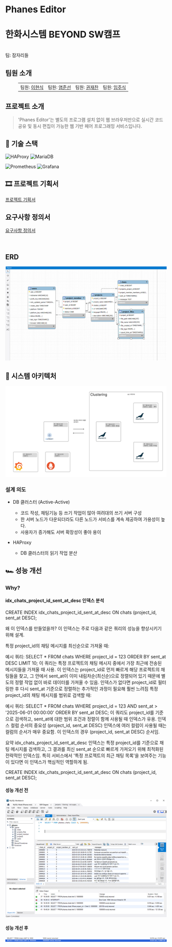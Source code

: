 # Phanes Editor
<p align="middle" style="margin: 0; padding: 0;">
  <!-- <img width="200px" src="./assets/image/5ven icon.png"> -->
</p>

<p align="middle">
<h1>한화시스템 BEYOND SW캠프</h1>
<br>팀: 잠자리들
</p>

## 팀원 소개

<figure>
    <table>
      <tr>
        <td align="center">팀원: <a href="https://github.com/why48382">이현식</a></td>
        <td align="center">팀원: <a href="https://github.com/junsun-yeam">염준선</a></td>
        <td align="center">팀원: <a href="https://github.com/flcat" >권재찬</a></td>
        <td align="center">팀원: <a href="https://github.com/Jumil1">임주식</a></td>
      </tr>
    </table>
</figure>


## 프로젝트 소개

> 'Phanes Editor'는 별도의 프로그램 설치 없이 웹 브라우저만으로 실시간 코드 공유 및 동시 편집이 가능한 웹 기반 페어 프로그래밍 서비스입니다.

## 🍔 기술 스택

![HAProxy](https://img.shields.io/badge/HAProxy-00A1E0?style=for-the-badge&logo=haproxy&logoColor=white)
![MariaDB](https://img.shields.io/badge/MariaDB-003545?style=for-the-badge&logo=mariadb&logoColor=white)

![Prometheus](https://img.shields.io/badge/Prometheus-E6522C?style=for-the-badge&logo=Prometheus&logoColor=white)
![Grafana](https://img.shields.io/badge/grafana-%23F46800.svg?style=for-the-badge&logo=grafana&logoColor=white)



## 🎞 프로젝트 기획서
[프로젝트 기획서](./assets/프로젝트%20기획서.pdf)

## 요구사항 정의서 
[요구사항 정의서](.img/요구사항정의서.jpg)

<br>

## ERD
![ERD](./img/%EC%84%A4%EA%B3%84%20ERD.png)
<br>

## 🔀 시스템 아키텍처
![시스템 아키텍처](./img/DB%ED%94%84%EB%A1%9C%EC%A0%9D%ED%8A%B8%20%EC%95%84%ED%82%A4%ED%85%8D%EC%B2%98.png)
<br>
### 설계 의도
- DB 클러스터 (Active-Active)
  - 코드 작성, 채팅기능 등 쓰기 작업이 많아 여려대의 쓰기 서버 구성
  - 한 서버 노드가 다운되더라도 다른 노드가 서비스를 계속 제공하여 가용성이 높다.
  - 사용자가 증가해도 서버 확장성이 좋아 용이

- HAProxy
    - DB 클러스터의 읽기 작업 분산
<!-- ### DR(재난 복구) 시나리오
<details>
<summary>DB 클러스터</summary>
<div markdown="1">

- 1대 장애 시
  - HAProxy에서 wsrep_local_state 값을 확인하여 장애 확인하고 해당 노드 차단
  - 노드 복구 후 MySQL을 다시 실행하여 클러스터에 재참여
  - 복구된 노드는 클러스터로 자동 동기화 됨
  - 이후 HAProxy에서 다시 해당 노드 복구
- 2대 장애 시
  - HAProxy에서 wsrep_local_state 값을 확인하여 장애 확인하고 해당 노드들 차단
  - 남아있는 노드에서 Primary Component를 수동으로 복구
  - 복구된 노드 하나를 Primary Component에 합류시킴
  - 이후 HAProxy에서 다시 해당 노드들 복구
- 3대 장애 시
  - 가장 최근에 종료되었거나 상태가 최신인 노드를 찾아 복구.
  - 해당 노드를 기반으로 클러스터를 부트스트랩
  - 부트스트랩된 노드가 정상 동작하면 다른 노드들을 클러스터에 다시 추가
  - 최신 백업을 사용해 클러스터를 초기화
  - HAProxy에서 다시 세 노드들 연결
  - 추가적으로 데이터 유실을 최대한 방지하기 위해 주기적인 클러스터 백업 및 자동화된 복구 스크립트 준비
  - 전체 장애 발생을 최대한 방지하기 위해 노드들을 서로 다른 데이터센터에 분산 배치
</div>
</details>

<details>
<summary>HAProxy</summary>
<div markdown="1">

- keepalived를 사용하여 Active-standby 상태로 공유된 가상 IP를 이용하여 접속
- 주 HAProxy가 응답하지 않을 경우 예비 HAProxy로 VIP를 자동 전환
- 장애 복구 후 VIP가 다시 Primary HAProxy로 돌아오도록 설정
- 추가로 HAProxy 설정 파일을 주기적으로 동기화 하여 동일한 환경 유지
- 혹은 글로벌 서버 로드밸런싱을 사용하여 다중 지역 HAProxy를 사용
</div>
</details> -->

## 🏎️ 성능 개선

### Why?
#### idx_chats_project_id_sent_at_desc 인덱스 분석
CREATE INDEX idx_chats_project_id_sent_at_desc ON chats (project_id, sent_at DESC);

왜 이 인덱스를 만들었을까?
이 인덱스는 주로 다음과 같은 쿼리의 성능을 향상시키기 위해 설계.

특정 project_id의 채팅 메시지를 최신순으로 가져올 때:

예시 쿼리: SELECT * FROM chats WHERE project_id = 123 ORDER BY sent_at DESC LIMIT 10;
이 쿼리는 특정 프로젝트의 채팅 메시지 중에서 가장 최근에 전송된 메시지들을 가져올 때 사용. 이 인덱스는 project_id로 먼저 빠르게 해당 프로젝트의 채팅들을 찾고, 그 안에서 sent_at이 이미 내림차순(최신순)으로 정렬되어 있기 때문에 별도의 정렬 작업 없이 바로 데이터를 가져올 수 있음. 인덱스가 없다면 project_id로 필터링한 후 다시 sent_at 기준으로 정렬하는 추가적인 과정이 필요해 훨씬 느려짐
특정 project_id의 채팅 메시지를 범위로 검색할 때:

예시 쿼리: SELECT * FROM chats WHERE project_id = 123 AND sent_at > '2025-06-01 00:00:00' ORDER BY sent_at DESC;
이 쿼리도 project_id를 기준으로 검색하고, sent_at에 대한 범위 조건과 정렬이 함께 사용될 때 인덱스가 유용.
인덱스 컬럼 순서의 중요성 (project_id, sent_at DESC)
인덱스에 여러 컬럼이 사용될 때는 컬럼의 순서가 매우 중요함. 이 인덱스의 경우 (project_id, sent_at DESC) 순서임.

요약
idx_chats_project_id_sent_at_desc 인덱스는 특정 project_id를 기준으로 채팅 메시지를 검색하고, 그 결과를 최신 sent_at 순으로 빠르게 가져오기 위해 최적화된 전략적인 인덱스임. 특히 서비스에서 '특정 프로젝트의 최근 채팅 목록'을 보여주는 기능이 있다면 이 인덱스가 핵심적인 역할하게 됨.

CREATE INDEX idx_chats_project_id_sent_at_desc 
ON chats (project_id, sent_at DESC);  

#### 성능 개선 전
![image](./img/chats%20%EC%84%B1%EB%8A%A5.png)

#### 성능 개선 후

![image](./img/%EC%8A%A4%ED%81%AC%EB%A6%B0%EC%83%B7%202025-06-19%20%EC%98%A4%ED%9B%84%206.00.12.png)